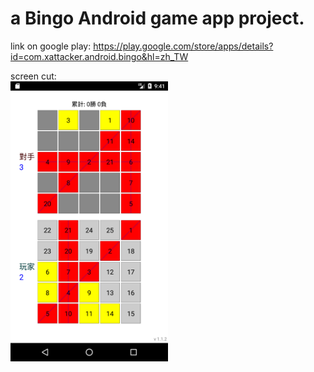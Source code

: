 # a Bingo Android game app project. 

link on google play: 
<https://play.google.com/store/apps/details?id=com.xattacker.android.bingo&hl=zh_TW>


screen cut:<br>
<img src="/rm_res/screen_cut.png" alt="screen cut" width="50%" height="50%" align="bottom" />
